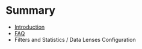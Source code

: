 # Summary

* [Introduction](README.md)
* [FAQ](chapter1.md)
* Filters and Statistics / Data Lenses Configuration

